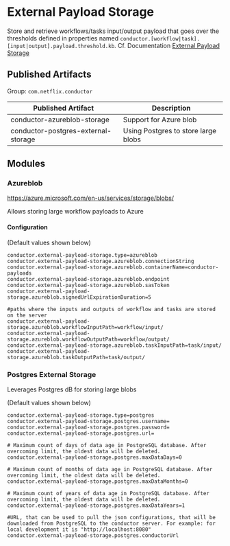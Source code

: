 # External Payload Storage
Store and retrieve workflows/tasks input/output payload that
goes over the thresholds defined in properties named `conductor.[workflow|task].[input|output].payload.threshold.kb`.
Cf. Documentation [External Payload Storage](https://netflix.github.io/conductor/externalpayloadstorage/)

## Published Artifacts

Group: `com.netflix.conductor`

| Published Artifact | Description |
| ----------- | ----------- | 
| conductor-azureblob-storage | Support for Azure blob |
| conductor-postgres-external-storage | Using Postgres to store large blobs |

## Modules
### Azureblob
https://azure.microsoft.com/en-us/services/storage/blobs/

Allows storing large workflow payloads to Azure

#### Configuration
(Default values shown below)
```properties
conductor.external-payload-storage.type=azureblob
conductor.external-payload-storage.azureblob.connectionString
conductor.external-payload-storage.azureblob.containerName=conductor-payloads
conductor.external-payload-storage.azureblob.endpoint
conductor.external-payload-storage.azureblob.sasToken
conductor.external-payload-storage.azureblob.signedUrlExpirationDuration=5

#paths where the inputs and outputs of workflow and tasks are stored on the server
conductor.external-payload-storage.azureblob.workflowInputPath=workflow/input/
conductor.external-payload-storage.azureblob.workflowOutputPath=workflow/output/
conductor.external-payload-storage.azureblob.taskInputPath=task/input/
conductor.external-payload-storage.azureblob.taskOutputPath=task/output/
```

### Postgres External Storage
Leverages Postgres dB for storing large blobs

(Default values shown below)
```properties
conductor.external-payload-storage.type=postgres
conductor.external-payload-storage.postgres.username=
conductor.external-payload-storage.postgres.password=
conductor.external-payload-storage.postgres.url=

# Maximum count of days of data age in PostgreSQL database. After overcoming limit, the oldest data will be deleted.
conductor.external-payload-storage.postgres.maxDataDays=0

# Maximum count of months of data age in PostgreSQL database. After overcoming limit, the oldest data will be deleted.
conductor.external-payload-storage.postgres.maxDataMonths=0

# Maximum count of years of data age in PostgreSQL database. After overcoming limit, the oldest data will be deleted.
conductor.external-payload-storage.postgres.maxDataYears=1

#URL, that can be used to pull the json configurations, that will be downloaded from PostgreSQL to the conductor server. For example: for local development it is "http://localhost:8080"
conductor.external-payload-storage.postgres.conductorUrl
```
